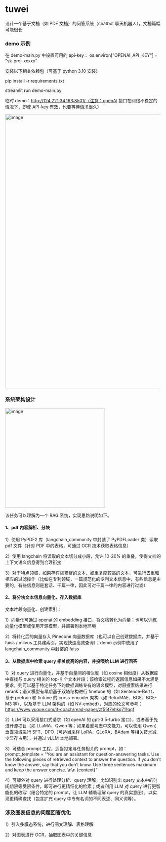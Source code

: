 # tuwei

设计一个基于文档（如 PDF 文档）的问答系统（chatbot 聊天机器人），文档篇幅可能很长


### demo 示例

在 demo-main.py 中设置可用的 api-key：
os.environ["OPENAI_API_KEY"] = "sk-proj-xxxxx"

安装以下相关依赖包（可基于 python 3.10 安装）

pip install -r requirements.txt

streamlit run demo-main.py

临时 demo：http://124.221.34.163:8501/（注意：openAI 接口在网络不稳定的情况下，即使 API-key 有效，也要等待请求很久）

<img width="888" alt="image" src="https://github.com/user-attachments/assets/4d6424c3-70f5-4339-b8f8-25bf27127157" />


### 系统架构设计
<img width="323" alt="image" src="https://github.com/user-attachments/assets/91cef89e-1254-4c09-8740-93005f498ec2" />

该任务可以理解为一个 RAG 系统，实现思路说明如下。

#### 1、pdf 内容解析、分块

1）使用 PyPDF2 库（langchain_community 中封装了 PyPDFLoader 类）读取 pdf 文件（针对 PDF 中的表格，可通过 OCR 技术获取表格信息）

2）使用 langchain 将读取的文本切分成小段，允许 10-20% 的重叠，使得文档的上下文语义信息得到合理衔接

3）对于特点领域，如果存在些累赘的文本、或重复度较高的文本，可进行去重和相应的过滤操作（比如在专利领域，一篇规范化的专利文本信息中，有些信息是主要的，有些信息则是套话、千篇一律，因此可对千篇一律的内容进行过滤）


#### 2、将分块文本信息向量化、存入数据库

文本片段向量化、创建索引：

1）向量化可通过 openai 的 embedding 接口，将文档转化为向量；也可以训练向量化模型或使用开源模型，并部署到本地环境

2）将转化后的向量存入 Pinecone 向量数据库（也可以自己创建数据库，并基于 faiss / milvus 工具建索引，实现快速高效查询）；demo 示例中使用了 langchain_community 中封装的 faiss


#### 3、从数据库中检索 query 相关度高的内容，并投喂给 LLM 进行回答

1）对 query 进行向量化，并基于向量间的相似度（如 cosine 相似度）从数据库中查找与 query 相关的 top-K 个文本片段；该检索过程的返回信息如果不太满足要求，则可以基于特定任务下的数据训练专有的语义模型，对原搜索结果进行 rerank；语义模型有早期基于双塔结构进行 finetune 的（如 Sentence-Bert）、基于 pretrain 和 fintune 的 cross-encoder 架构（如 RetroMAE、BGE、BGE-M3 等）、以及基于 LLM 架构的（如 NV-embed），对应的论文可参考：https://www.yuque.com/it-coach/read-paper/zf55t7ehkq711qqf

2）LLM 可以采用接口式请求（如 openAI 的 gpt-3.5-turbo 接口），或者基于先进开源项目（如 LLaMA、Qwen 等；如果着重考虑中文能力，可以使用 Qwen）垂直领域进行 SFT、DPO（可适当采样 LoRA、QLoRA、BAdam 等相关技术减少显存占用），并通过 vLLM 本地部署。

3）可结合 prompt 工程，适当拟定与任务相关的 prompt，如：prompt_template = "You are an assistant for question-answering tasks. Use the following pieces of retrieved context to answer the question. If you don't know the answer, say that you don't know. Use three sentences maximum and keep the answer concise. \n\n {context}"

4）可额外对 query 进行处理分析、query 理解，比如识别出 query 文本中的时间期限等受限条件，即可进行更精细化的检索；或者利用 LLM 对 query 进行更智能化的改写（结合特定的 prompt，让 LLM 辅助理解 query 的真实意图），以实现更精确查找（包含扩充 query 中专有名词的不同表述、同义词等）。


### 涉及图表信息的问题回答优化

1）引入多模态系统，进行图文理解、表格理解

2）对图表进行 OCR，抽取图表中的关键信息
